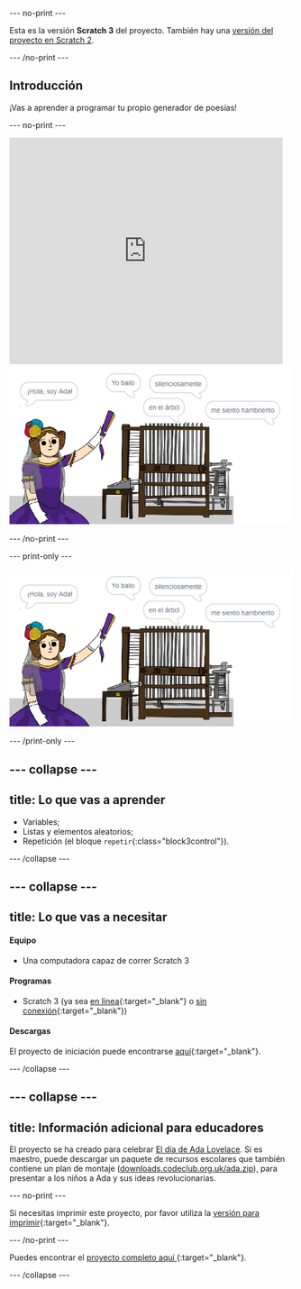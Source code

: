 --- no-print ---

Esta es la versión **Scratch 3** del proyecto. También hay una [versión del proyecto en Scratch 2](https://projects.raspberrypi.org/es-LA/projects/poetry-generator-scratch2).

--- /no-print ---

## Introducción

¡Vas a aprender a programar tu propio generador de poesías!

--- no-print ---

<div class="scratch-preview">
  <iframe allowtransparency="true" width="485" height="402" src="https://scratch.mit.edu/projects/embed/382936476/?autostart=false" frameborder="0" scrolling="no"></iframe>
  <img src="images/poetry-final.png">
</div>

--- /no-print ---

--- print-only ---

![captura de pantalla del juego](images/poetry-final.png)

--- /print-only ---

--- collapse ---
---
title: Lo que vas a aprender
---

+ Variables;
+ Listas y elementos aleatorios;
+ Repetición (el bloque `repetir`{:class="block3control"}).

--- /collapse ---

--- collapse ---
---
title: Lo que vas a necesitar
---

#### Equipo

+ Una computadora capaz de correr Scratch 3

#### Programas

+ Scratch 3 (ya sea [en línea](https://rpf.io/scratchon){:target="_blank"} o [sin conexión](https://rpf.io/scratchoff){:target="_blank"})

#### Descargas

El proyecto de iniciación puede encontrarse [aquí](https://rpf.io/p/es-LA/poetry-generator-go){:target="_blank"}.

--- /collapse ---

--- collapse ---
---
title: Información adicional para educadores
---

El proyecto se ha creado para celebrar [ El día de Ada Lovelace](https://findingada.com). Si es maestro, puede descargar un paquete de recursos escolares que también contiene un plan de montaje ([downloads.codeclub.org.uk/ada.zip](http://downloads.codeclub.org.uk/ada.zip)), para presentar a los niños a Ada y sus ideas revolucionarias.

--- no-print ---

Si necesitas imprimir este proyecto, por favor utiliza la [versión para imprimir](https://projects.raspberrypi.org/es-LA/projects/poetry-generator/print){:target="_blank"}.

--- /no-print ---

Puedes encontrar el [ proyecto completo aquí ](https://rpf.io/p/es-LA/poetry-generator-get){:target="_blank"}.

--- /collapse ---
